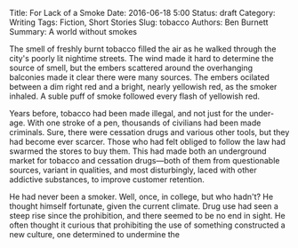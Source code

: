 Title: For Lack of a Smoke
Date: 2016-06-18 5:00
Status: draft
Category: Writing
Tags: Fiction, Short Stories
Slug: tobacco
Authors: Ben Burnett
Summary: A world without smokes

The smell of freshly burnt tobacco filled the air as he walked through
the city's poorly lit nightime streets. The wind made it hard to
determine the source of smell, but the embers scattered around the
overhanging balconies made it clear there were many sources. The
embers ocilated between a dim right red and a bright, nearly yellowish
red, as the smoker inhaled. A suble puff of smoke followed every flash
of yellowish red.

Years before, tobacco had been made illegal, and not just for the
under-age. With one stroke of a pen, thousands of civilians had been
made criminals. Sure, there were cessation drugs and various other
tools, but they had become ever scarcer. Those who had felt obliged to
follow the law had swarmed the stores to buy them. This had made both
an underground market for tobacco and cessation drugs&mdash;both of
them from questionable sources, variant in qualities, and most
disturbingly, laced with other addictive substances, to improve
customer retention.

He had never been a smoker. Well, once, in college, but who hadn't? He
thought himself fortunate, given the current climate. Drug use had
seen a steep rise since the prohibition, and there seemed to be no end
in sight. He often thought it curious that prohibiting the use of
something constructed a new culture, one determined to undermine the




